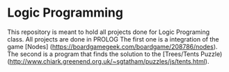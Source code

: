 # Logic Programming

This repository is meant to hold all projects done for Logic Programing class. All projects are done in PROLOG
The first one is a integration of the game [Nodes] (https://boardgamegeek.com/boardgame/208786/nodes).
The second is a program that finds the solution to the [Trees/Tents Puzzle)(http://www.chiark.greenend.org.uk/~sgtatham/puzzles/js/tents.html).
